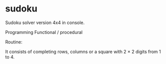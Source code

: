 # sudoku

Sudoku solver version 4x4 in console. 

Programming Functional / procedural

Routine:

It consists of completing rows, columns or a square with 2 × 2 digits from 1 to 4.
